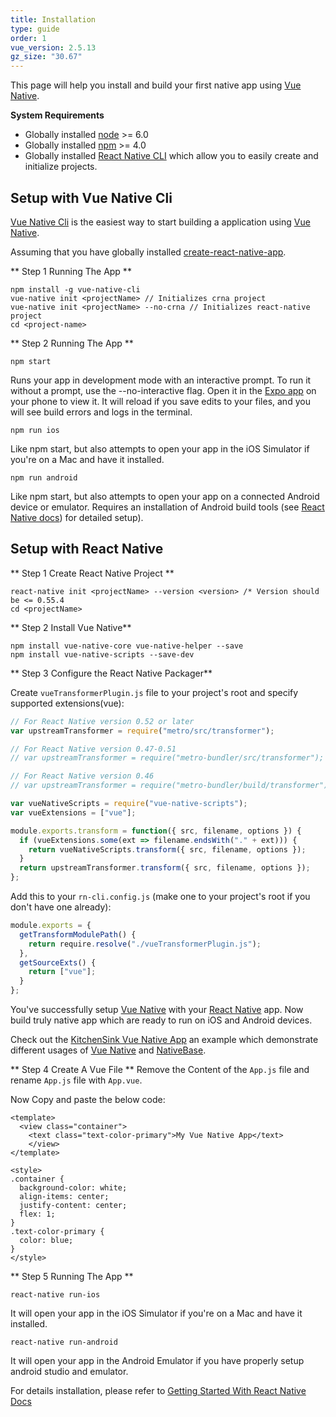 ```yaml
---
title: Installation
type: guide
order: 1
vue_version: 2.5.13
gz_size: "30.67"
---
```


This page will help you install and build your first native app using [Vue Native](https://vue-native.io/).

**System Requirements**
* Globally installed [node](https://nodejs.org/en/) >= 6.0
* Globally installed [npm](https://www.npmjs.com/) >= 4.0
* Globally installed [React Native CLI](https://facebook.github.io/react-native/docs/getting-started.html) which allow you to easily create and initialize projects.

## Setup with Vue Native Cli

[Vue Native Cli](https://github.com/GeekyAnts/vue-native-cli) is the easiest way to start building a application using [Vue Native](https://vue-native.io/).

Assuming that you have globally installed [create-react-native-app](https://github.com/react-community/create-react-native-app).

** Step 1 Running The App **

```
npm install -g vue-native-cli
vue-native init <projectName> // Initializes crna project
vue-native init <projectName> --no-crna // Initializes react-native project
cd <project-name>
```

** Step 2 Running The App **

```
npm start

```
Runs your app in development mode with an interactive prompt. To run it without a prompt, use the --no-interactive flag.
Open it in the [Expo app](https://expo.io/) on your phone to view it. It will reload if you save edits to your files, and you will see build errors and logs in the terminal.

```
npm run ios

```

Like npm start, but also attempts to open your app in the iOS Simulator if you're on a Mac and have it installed.

```
npm run android

```

Like npm start, but also attempts to open your app on a connected Android device or emulator. Requires an installation of Android build tools (see [React Native docs](https://facebook.github.io/react-native/docs/getting-started.html)) for detailed setup).


## Setup with React Native

** Step 1 Create React Native Project **

```
react-native init <projectName> --version <version> /* Version should be <= 0.55.4
cd <projectName>
```

** Step 2 Install Vue Native**

```
npm install vue-native-core vue-native-helper --save
npm install vue-native-scripts --save-dev
```

** Step 3 Configure the React Native Packager**

Create `vueTransformerPlugin.js` file to your project's root and specify supported extensions(vue):

```js
// For React Native version 0.52 or later
var upstreamTransformer = require("metro/src/transformer");

// For React Native version 0.47-0.51
// var upstreamTransformer = require("metro-bundler/src/transformer");

// For React Native version 0.46
// var upstreamTransformer = require("metro-bundler/build/transformer");

var vueNativeScripts = require("vue-native-scripts");
var vueExtensions = ["vue"];

module.exports.transform = function({ src, filename, options }) {
  if (vueExtensions.some(ext => filename.endsWith("." + ext))) {
    return vueNativeScripts.transform({ src, filename, options });
  }
  return upstreamTransformer.transform({ src, filename, options });
};
```

Add this to your `rn-cli.config.js` (make one to your project's root if you don't have one already):

```js
module.exports = {
  getTransformModulePath() {
    return require.resolve("./vueTransformerPlugin.js");
  },
  getSourceExts() {
    return ["vue"];
  }
};
```

You've successfully setup [Vue Native](https://vue-native.io/) with your [React Native](https://facebook.github.io/react-native/) app. Now build truly native app which are ready to run on iOS and Android devices.

Check out the [KitchenSink Vue Native App](https://github.com/GeekyAnts/KitchenSink-Vue-Native) an example which demonstrate different usages of [Vue Native](https://vue-native.io/) and [NativeBase](https://nativebase.io).

** Step 4 Create A Vue File **
Remove the Content of the `App.js` file and rename `App.js` file with `App.vue`.

Now Copy and paste the below code:

```
<template>
  <view class="container">
    <text class="text-color-primary">My Vue Native App</text>
    </view>
</template>

<style>
.container {
  background-color: white;
  align-items: center;
  justify-content: center;
  flex: 1;
}
.text-color-primary {
  color: blue;
}
</style>

```

** Step 5 Running The App **

```
react-native run-ios
```

 It will open your app in the iOS Simulator if you're on a Mac and have it installed.

```
react-native run-android
```

 It will open your app in the Android Emulator if you have properly setup android studio and emulator.


For details installation, please refer to [Getting Started With React Native Docs](https://facebook.github.io/react-native/docs/getting-started.html)  
